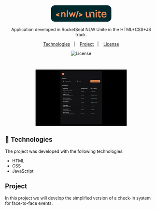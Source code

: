 <p align="center">
  <img alt="Logo NLW Expert - Rocketseat" src=".github/logoEvent.png" width="200px" />
</p>

<p align="center">
Application developed in RocketSeat NLW Unite in the HTML+CSS+JS track.
</p>

<p align="center">
  <a href="#-technologies">Technologies</a>&nbsp;&nbsp;&nbsp;|&nbsp;&nbsp;&nbsp;
  <a href="#-project">Project</a>&nbsp;&nbsp;&nbsp;|&nbsp;&nbsp;&nbsp;
  <a href="#memo-licença">License</a>
</p>

<p align="center">
  <img alt="License" src="https://img.shields.io/static/v1?label=license&message=MIT&color=F48F56&labelColor=00292E">
</p>

<br>

<p align="center">
  <img alt="Project preview." src=".github/previewApp.png" width="60%">
</p>


## 🚀 Technologies

The project was developed with the following technologies:

- HTML
- CSS
- JavaScript

## Project

In this project we will develop the simplified version of a check-in system for face-to-face events.
